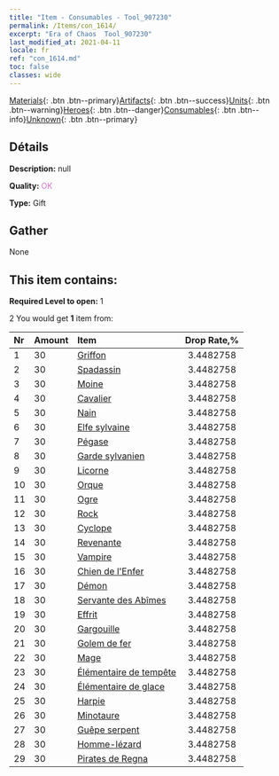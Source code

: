 ```yaml
---
title: "Item - Consumables - Tool_907230"
permalink: /Items/con_1614/
excerpt: "Era of Chaos  Tool_907230"
last_modified_at: 2021-04-11
locale: fr
ref: "con_1614.md"
toc: false
classes: wide
---
```

 [Materials](/fr/Items/){: .btn .btn--primary}[Artifacts](/fr/Items/Artifacts/){: .btn .btn--success}[Units](/fr/Items/Units/){: .btn .btn--warning}[Heroes](/fr/Items/Heroes/){: .btn .btn--danger}[Consumables](/fr/Items/Consumables/){: .btn .btn--info}[Unknown](/fr/Items/Unknown/){: .btn .btn--primary}

## Détails
 **Description:** null

 **Quality:** <span style="color: #DA70D6">OK</span>

 **Type:** Gift

## Gather

  None

## This item contains:

 **Required Level to open:** 1

 2 You would get **1** item  from:

  | Nr | Amount |     Item    | Drop Rate,% |
  |:---|:-------|:------------|:---------:|
  | 1 | 30 | [Griffon](/fr/Items/unt_192/) | 3.4482758 | 
  | 2 | 30 | [Spadassin](/fr/Items/unt_193/) | 3.4482758 | 
  | 3 | 30 | [Moine](/fr/Items/unt_194/) | 3.4482758 | 
  | 4 | 30 | [Cavalier ](/fr/Items/unt_195/) | 3.4482758 | 
  | 5 | 30 | [Nain](/fr/Items/unt_200/) | 3.4482758 | 
  | 6 | 30 | [Elfe sylvaine](/fr/Items/unt_201/) | 3.4482758 | 
  | 7 | 30 | [Pégase](/fr/Items/unt_202/) | 3.4482758 | 
  | 8 | 30 | [Garde sylvanien](/fr/Items/unt_203/) | 3.4482758 | 
  | 9 | 30 | [Licorne](/fr/Items/unt_204/) | 3.4482758 | 
  | 10 | 30 | [Orque](/fr/Items/unt_219/) | 3.4482758 | 
  | 11 | 30 | [Ogre](/fr/Items/unt_220/) | 3.4482758 | 
  | 12 | 30 | [Rock](/fr/Items/unt_221/) | 3.4482758 | 
  | 13 | 30 | [Cyclope](/fr/Items/unt_222/) | 3.4482758 | 
  | 14 | 30 | [Revenante](/fr/Items/unt_210/) | 3.4482758 | 
  | 15 | 30 | [Vampire](/fr/Items/unt_211/) | 3.4482758 | 
  | 16 | 30 | [Chien de l'Enfer](/fr/Items/unt_228/) | 3.4482758 | 
  | 17 | 30 | [Démon](/fr/Items/unt_229/) | 3.4482758 | 
  | 18 | 30 | [Servante des Abîmes](/fr/Items/unt_230/) | 3.4482758 | 
  | 19 | 30 | [Effrit](/fr/Items/unt_231/) | 3.4482758 | 
  | 20 | 30 | [Gargouille](/fr/Items/unt_236/) | 3.4482758 | 
  | 21 | 30 | [Golem de fer](/fr/Items/unt_237/) | 3.4482758 | 
  | 22 | 30 | [Mage](/fr/Items/unt_238/) | 3.4482758 | 
  | 23 | 30 | [Élémentaire de tempête](/fr/Items/unt_263/) | 3.4482758 | 
  | 24 | 30 | [Élémentaire de glace](/fr/Items/unt_264/) | 3.4482758 | 
  | 25 | 30 | [Harpie](/fr/Items/unt_245/) | 3.4482758 | 
  | 26 | 30 | [Minotaure](/fr/Items/unt_248/) | 3.4482758 | 
  | 27 | 30 | [Guêpe serpent](/fr/Items/unt_255/) | 3.4482758 | 
  | 28 | 30 | [Homme-lézard](/fr/Items/unt_254/) | 3.4482758 | 
  | 29 | 30 | [Pirates de Regna](/fr/Items/unt_273/) | 3.4482758 | 
